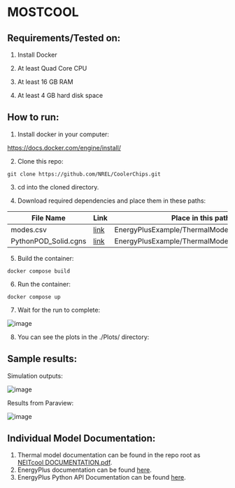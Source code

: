 

  

  

# MOSTCOOL

  

## Requirements/Tested on:

  

1. Install Docker 
  

2. At least Quad Core CPU

  

3. At least 16 GB RAM

  

4. At least 4 GB hard disk space

  

  

## How to run:

  

  

1. Install docker in your computer:

  

https://docs.docker.com/engine/install/

  

  

2. Clone this repo:

  

`git clone https://github.com/NREL/CoolerChips.git`

  

  

3. cd into the cloned directory.

  

4. Download required dependencies and place them in these paths:

  

  
  


| File Name            | Link                                                                                          | Place in this path in local directory                          |
|----------------------|-----------------------------------------------------------------------------------------------|----------------------------------------------------------------|
| modes.csv            | [link](https://drive.google.com/file/d/19Ed_tRQhcz2zkdxL1GT-yD_eb6NXPUdn/view?usp=drive_link)    | EnergyPlusExample/ThermalModel_datacenter/modes.csv            |
| PythonPOD_Solid.cgns | [link](https://drive.google.com/file/d/19H1HXCjzYx6ymz6PY_3xEAhDZdyza7D0/view?usp=sharing) | EnergyPlusExample/ThermalModel_datacenter/PythonPOD_Solid.cgns |

  

  

5. Build the container:

  

`docker compose build`

  
  
 

6. Run the container:

  

`docker compose up`

  

  

7. Wait for the run to complete:

  

![image](https://github.com/NREL/CoolerChips/assets/45446967/9189f34e-5b97-486d-8387-c5049401e23b)


  
8. You can see the plots in the ./Plots/ directory:
  

## Sample results:

  

  

Simulation outputs:

  

![image](https://github.com/NREL/CoolerChips/assets/45446967/9dc5e93b-0303-4de4-87fd-588b7e70efc9)

  

  

Results from Paraview:

  

![image](https://github.com/NREL/CoolerChips/assets/45446967/f607abac-d3b3-4069-8778-86b1e5648a14)


## Individual Model Documentation:

1. Thermal model documentation can be found in the repo root as [NEITcool DOCUMENTATION.pdf](https://github.com/NREL/CoolerChips/blob/gui/NEITcool%20DOCUMENTATION.pdf).
2. EnergyPlus documentation can be found [here](https://energyplus.net/documentation). 
3. EnergyPlus Python API Documentation can be found [here](https://energyplus.readthedocs.io/en/latest/api.html). 
